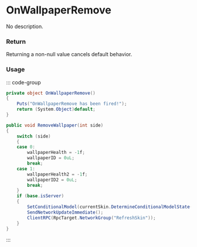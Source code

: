 # OnWallpaperRemove
<Badge type="info" text="Structure"/><Badge type="danger" text="Carbon Compatible"/><Badge type="warning" text="Oxide Compatible"/>
No description.
### Return
Returning a non-null value cancels default behavior.

### Usage
::: code-group
```csharp [Example]
private object OnWallpaperRemove()
{
	Puts("OnWallpaperRemove has been fired!");
	return (System.Object)default;
}
```
```csharp [Source — Assembly-CSharp @ BuildingBlock]
public void RemoveWallpaper(int side)
{
	switch (side)
	{
	case 0:
		wallpaperHealth = -1f;
		wallpaperID = 0uL;
		break;
	case 1:
		wallpaperHealth2 = -1f;
		wallpaperID2 = 0uL;
		break;
	}
	if (base.isServer)
	{
		SetConditionalModel(currentSkin.DetermineConditionalModelState(this));
		SendNetworkUpdateImmediate();
		ClientRPC(RpcTarget.NetworkGroup("RefreshSkin"));
	}
}

```
:::
